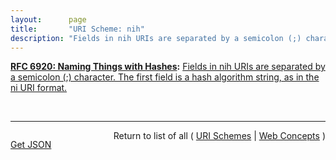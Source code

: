 ```yaml
---
layout:      page
title:       "URI Scheme: nih"
description: "Fields in nih URIs are separated by a semicolon (;) character. The first field is a hash algorithm string, as in the ni URI format."
---
```


**[RFC 6920: Naming Things with Hashes](/specs/IETF/RFC/6920 "This document defines a set of ways to identify a thing (a digital object in this case) using the output from a hash function. It specifies a new URI scheme for this purpose, a way to map these to HTTP URLs, and binary and human-speakable formats for these names. The various formats are designed to support, but not require, a strong link to the referenced object, such that the referenced object may be authenticated to the same degree as the reference to it. The reason for this work is to standardise current uses of hash outputs in URLs and to support new information-centric applications and other uses of hash outputs in protocols."):** [Fields in nih URIs are separated by a semicolon (;) character. The first field is a hash algorithm string, as in the ni URI format.](http://tools.ietf.org/html/rfc6920#section-7 "Read documentation for URI Scheme &#34;nih&#34;")

<br/>
<hr/>

<p style="float : left"><a href="nih.json" title="Get JSON representing this particular Web Concept">Get JSON</a></p>
<p style="text-align: right">Return to list of all ( <a href="../uri-schemes">URI Schemes</a> | <a href="../">Web Concepts</a> )</p>
